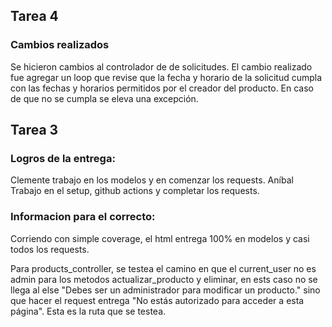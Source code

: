 ## Tarea 4

### Cambios realizados
Se hicieron cambios al controlador de de solicitudes. El cambio realizado fue agregar un loop que revise que la fecha y horario de la solicitud cumpla con las fechas y horarios permitidos por el creador del producto. En caso de que no se cumpla se eleva una excepción.




## Tarea 3

### Logros de la entrega:
Clemente trabajo en los modelos y en comenzar los requests.
Aníbal Trabajo en el setup, github actions y completar los requests.

### Informacion para el correcto:
Corriendo con simple coverage, el html entrega 100% en modelos y casi todos los requests.

Para products_controller, se testea el camino en que el current_user no es admin para los metodos actualizar_producto y eliminar, en ests caso no se llega al else "Debes ser un administrador para modificar un producto." sino que hacer el request entrega "No estás autorizado para acceder a esta página". Esta es la ruta que se testea.

